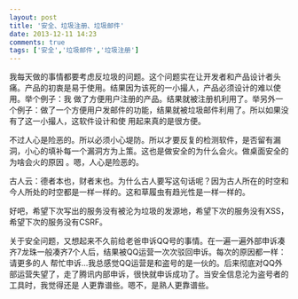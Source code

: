 ```yaml
---
layout: post
title: '安全、垃圾注册、垃圾邮件'
date: 2013-12-11 14:23
comments: true
tags: ['安全','垃圾邮件','垃圾注册']
---
```


我每天做的事情都要考虑反垃圾的问题。这个问题实在让开发者和产品设计者头痛。产品的初衷是易于使用。结果因为该死的一小撮人，产品必须设计的难以使用。举个例子：我
做了方便用户注册的产品。结果就被注册机利用了。举另外一个例子：做了一个方便用户发邮件的功能，结果就被垃圾邮件利用了。所以如果没有了这一小撮人，这软件设计和使
用起来真的是很方便。

不过人心是险恶的。所以必须小心堤防。所以才要反复的检测软件，是否留有漏洞，小心的填补每一个漏洞方为上策。这也是做安全的为什么会火。做桌面安全的为啥会火的原因
。嗯，人心是险恶的。

古人云：德者本也，财者末也。为什么古人要写这句话呢？因为古人所在的时空和今人所处的时空都是一样一样的。这和草履虫有趋光性是一样一样的。

好吧，希望下次写出的服务没有被沦为垃圾的发源地，希望下次的服务没有XSS，希望下次的服务没有CSRF。

关于安全问题，又想起来不久前给老爸申诉QQ号的事情。在一遍一遍外部申诉凑齐7龙珠一般凑齐7个人后，结果被QQ运营一次次驳回申诉。每次的原因都一样：请更多的人
帮忙申诉...我总感觉QQ运营是和盗号的是一伙的。后来彻底对QQ外部运营失望了，走了腾讯内部申诉，很快就申诉成功了。当安全信息沦为盗号者的工具时，我觉得还是
人更靠谱些。嗯不，是熟人更靠谱些。  

